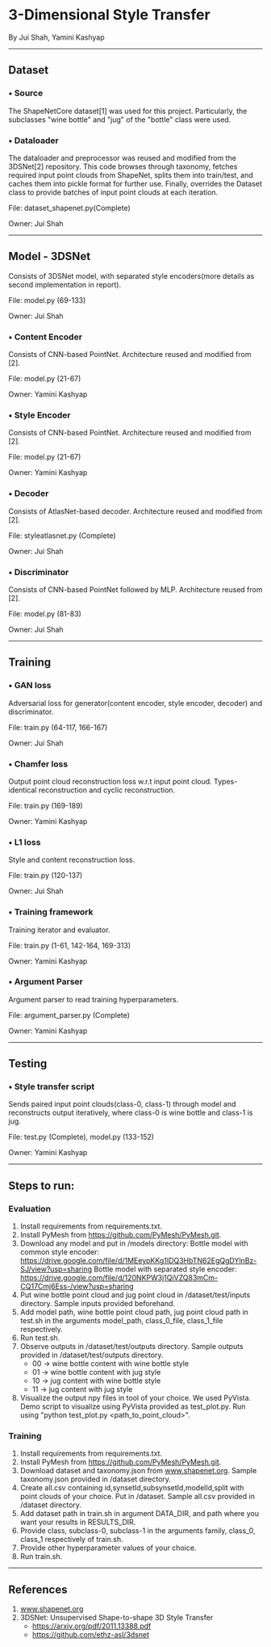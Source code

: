 # 3-Dimensional Style Transfer
By Jui Shah, Yamini Kashyap
____
## Dataset
### • Source
The ShapeNetCore dataset[1] was used for this project. Particularly, the subclasses "wine bottle" and "jug" of the "bottle" class were used. 
### • Dataloader
The dataloader and preprocessor was reused and modified from the 3DSNet[2] repository. This code browses through taxonomy, fetches required input point clouds from ShapeNet, splits them into train/test, and caches them into pickle format for further use. Finally, overrides the Dataset class to provide batches of input point clouds at each iteration.

File: dataset_shapenet.py(Complete)

Owner: Jui Shah
____
## Model - 3DSNet
Consists of 3DSNet model, with separated style encoders(more details as second implementation in report).

File: model.py (69-133)

Owner: Jui Shah
### • Content Encoder
Consists of CNN-based PointNet. Architecture reused and modified from [2].

File: model.py (21-67)

Owner: Yamini Kashyap
### • Style Encoder
Consists of CNN-based PointNet. Architecture reused and modified from [2].

File: model.py (21-67)

Owner: Yamini Kashyap
### • Decoder
Consists of AtlasNet-based decoder. Architecture reused and modified from [2].

File: styleatlasnet.py (Complete)

Owner: Jui Shah
### • Discriminator
Consists of CNN-based PointNet followed by MLP. Architecture reused from [2].

File: model.py (81-83)

Owner: Jui Shah
____
## Training
### • GAN loss
Adversarial loss for generator(content encoder, style encoder, decoder) and discriminator.

File: train.py (64-117, 166-167)

Owner: Jui Shah
### • Chamfer loss
Output point cloud reconstruction loss w.r.t input point cloud. Types- identical reconstruction and cyclic reconstruction.

File: train.py (169-189)

Owner: Yamini Kashyap
### • L1 loss
Style and content reconstruction loss.

File: train.py (120-137)

Owner: Jui Shah
### • Training framework
Training iterator and evaluator.

File: train.py (1-61, 142-164, 169-313)

Owner: Yamini Kashyap
### • Argument Parser
Argument parser to read training hyperparameters.

File: argument_parser.py (Complete)

Owner: Yamini Kashyap
____
## Testing
### • Style transfer script
Sends paired input point clouds(class-0, class-1) through model and reconstructs output iteratively, where class-0 is wine bottle and class-1 is jug.

File: test.py (Complete), model.py (133-152)

Owner: Yamini Kashyap
___
## Steps to run:
### Evaluation
1. Install requirements from requirements.txt.
2. Install PyMesh from https://github.com/PyMesh/PyMesh.git.
3. Download any model and put in /models directory:
Bottle model with common style encoder: https://drive.google.com/file/d/1MEeypKKg1IDQ3HbTN62EgQgDYlnBz-SJ/view?usp=sharing
Bottle model with separated style encoder: https://drive.google.com/file/d/120NKPW3j1QiVZQ83mCm-CQ17Cmj6Ess-/view?usp=sharing
4. Put wine bottle point cloud and jug point cloud in /dataset/test/inputs directory. Sample inputs provided beforehand.
5. Add model path, wine bottle point cloud path, jug point cloud path in test.sh in the arguments model_path, class_0_file, class_1_file respectively.
6. Run test.sh.
7. Observe outputs in /dataset/test/outputs directory. Sample outputs provided in /dataset/test/outputs directory.
    * 00 -> wine bottle content with wine bottle style
    * 01 -> wine bottle content with jug style
    * 10 -> jug content with wine bottle style
    * 11 -> jug content with jug style
8. Visualize the output npy files in tool of your choice. We used PyVista. Demo script to visualize using PyVista provided as test_plot.py. Run using "python test_plot.py <path_to_point_cloud>".
### Training
1. Install requirements from requirements.txt.
2. Install PyMesh from https://github.com/PyMesh/PyMesh.git.
3. Download dataset and taxonomy.json from www.shapenet.org. Sample taxonomy.json provided in /dataset directory.
4. Create all.csv containing id,synsetId,subsynsetId,modelId,split with point clouds of your choice. Put in /dataset. Sample all.csv provided in /dataset directory.
5. Add dataset path in train.sh in argument DATA_DIR, and path where you want your results in RESULTS_DIR.
6. Provide class, subclass-0, subclass-1 in the arguments family, class_0, class_1 respectively of train.sh.
7. Provide other hyperparameter values of your choice.
8. Run train.sh.
___
## References
1. www.shapenet.org
2. 3DSNet: Unsupervised Shape-to-shape 3D Style Transfer 
    * https://arxiv.org/pdf/2011.13388.pdf
    * https://github.com/ethz-asl/3dsnet